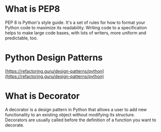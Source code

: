
# What is PEP8
PEP 8 is Python's style guide. It's a set of rules for how to format your Python code to maximize its readability. Writing code to a specification helps to make large code bases, with lots of writers, more uniform and predictable, too.

# Python Design Patterns
[https://refactoring.guru/design-patterns/python](https://refactoring.guru/design-patterns/python)

# What is Decorator
A decorator is a design pattern in Python that allows a user to add new functionality to an existing object without modifying its structure. Decorators are usually called before the definition of a function you want to decorate.




